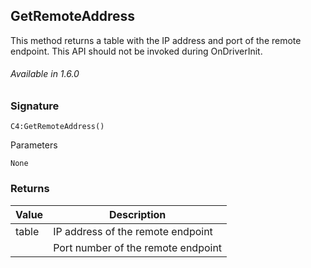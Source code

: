 
## GetRemoteAddress

This method returns a table with the IP address and port of the remote endpoint. This API should not be invoked during OnDriverInit.

###### Available in 1.6.0


### Signature

`C4:GetRemoteAddress()`


Parameters

`None`


### Returns

| Value | Description |
| --- | --- |
| table | IP address of the remote endpoint | 
| | Port number of the remote endpoint |